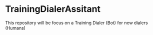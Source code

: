 # TrainingDialerAssitant
This repository will be focus on a Training Dialer (Bot)  for new dialers (Humans)
